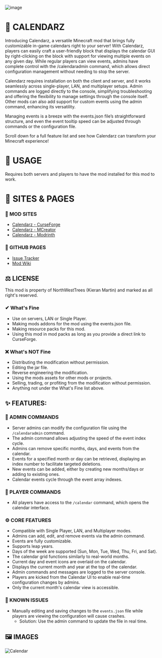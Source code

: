 ![image](https://github.com/user-attachments/assets/8f4da08f-40ba-4f3d-b53f-d4369e8f3ff8)

# 📆 CALENDARZ
Introducing Calendarz, a versatile Minecraft mod that brings fully customizable in-game calendars right to your server! With Calendarz, players can easily craft a user-friendly block that displays the calendar GUI by right-clicking on the block with support for viewing multiple events on any given day. While regular players can view events, admins have complete control with the /calendaradmin command, which allows direct configuration management without needing to stop the server.

Calendarz requires installation on both the client and server, and it works seamlessly across single-player, LAN, and multiplayer setups. Admin commands are logged directly to the console, simplifying troubleshooting and offering the flexibility to manage settings through the console itself. Other mods can also add support for custom events using the admin command, enhancing its versatility.

Managing events is a breeze with the events.json file’s straightforward structure, and even the event tooltip speed can be adjusted through commands or the configuration file.

Scroll down for a full feature list and see how Calendarz can transform your Minecraft experience!

# 📌 USAGE
Requires both servers and players to have the mod installed for this mod to work.

# 🔗 SITES & PAGES
### 🔗 MOD SITES
- [Calendarz - CurseForge](https://www.curseforge.com/minecraft/mc-mods/calendarz)
- [Calendarz - MCreator](https://mcreator.net/modification/110754/calendarz)
- [Calendarz - Modrinth](https://modrinth.com/mod/calendarz)
### 📑 GITHUB PAGES
- [Issue Tracker](https://github.com/northwesttrees-gaming/calendarz/issues)
- [Mod Wiki](https://github.com/northwesttrees-gaming/calendarz/wiki)

## ⚖ LICENSE
This mod is property of NorthWestTrees (Kieran Martin) and marked as all right's reserved.
### ✔ What's Fine
- Use on servers, LAN or Single Player.
- Making mods addons for the mod using the events.json file.
- Making resource packs for this mod.
- Using this mod in mod packs as long as you provide a direct link to CurseForge.
### ❌ What's NOT Fine
- Distributing the modification without permission.
- Editing the jar file.
- Reverse engineering the modification.
- Using the mods assets for other mods or projects.
- Selling, trading, or profiting from the modification without permission.
- Anything not under the What's Fine list above.
## ✨ FEATURES:
### 🔑 ADMIN COMMANDS
- Server admins can modify the configuration file using the ``/calendaradmin`` command.
- The admin command allows adjusting the speed of the event index cycle.
- Admins can remove specific months, days, and events from the calendar.
- Events for a specified month or day can be retrieved, displaying an index number to facilitate targeted deletions.
- New events can be added, either by creating new months/days or adding to existing ones.
- Calendar events cycle through the event array indexes.
### 📌 PLAYER COMMANDS
- All players have access to the ``/calendar`` command, which opens the calendar interface.
### ⚙ CORE FEATURES
- Compatible with Single Player, LAN, and Multiplayer modes.
- Admins can add, edit, and remove events via the admin command.
- Events are fully customizable.
- Supports leap years.
- Days of the week are supported (Sun, Mon, Tue, Wed, Thu, Fri, and Sat).
- The calendar grid functions similarly to real-world months.
- Current day and event icons are overlaid on the calendar.
- Displays the current month and year at the top of the calendar.
- Admin commands and messages are logged to the server console.
- Players are kicked from the Calendar UI to enable real-time configuration changes by admins.
- Only the current month's calendar view is accessible.
### 🐞 KNOWN ISSUES
- Manually editing and saving changes to the ``events.json`` file while players are viewing the configuration will cause crashes.
  - Solution: Use the admin command to update the file in real time.

## 🖼 IMAGES
![Calendar](https://github.com/user-attachments/assets/6ff6fe73-e615-4aa8-9c56-0def3a64cec6)
